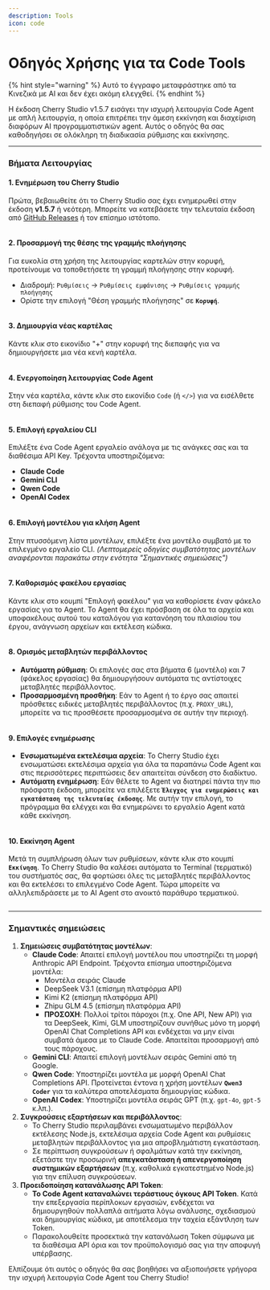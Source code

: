 ```yaml
---
description: Tools
icon: code
---
```

# Οδηγός Χρήσης για τα Code Tools


{% hint style="warning" %}
Αυτό το έγγραφο μεταφράστηκε από τα Κινεζικά με AI και δεν έχει ακόμη ελεγχθεί.
{% endhint %}




Η έκδοση Cherry Studio v1.5.7 εισάγει την ισχυρή λειτουργία Code Agent με απλή λειτουργία, η οποία επιτρέπει την άμεση εκκίνηση και διαχείριση διαφόρων AI προγραμματιστικών agent. Αυτός ο οδηγός θα σας καθοδηγήσει σε ολόκληρη τη διαδικασία ρύθμισης και εκκίνησης.

***

### Βήματα Λειτουργίας

#### 1. Ενημέρωση του Cherry Studio
Πρώτα, βεβαιωθείτε ότι το Cherry Studio σας έχει ενημερωθεί στην έκδοση **v1.5.7** ή νεότερη. Μπορείτε να κατεβάσετε την τελευταία έκδοση από [GitHub Releases](https://github.com/CherryHQ/cherry-studio/releases) ή τον επίσημο ιστότοπο.

<figure><img src="../.gitbook/assets/image.png" alt=""><figcaption></figcaption></figure>

#### 2. Προσαρμογή της θέσης της γραμμής πλοήγησης
Για ευκολία στη χρήση της λειτουργίας καρτελών στην κορυφή, προτείνουμε να τοποθετήσετε τη γραμμή πλοήγησης στην κορυφή.

* Διαδρομή: `Ρυθμίσεις` -> `Ρυθμίσεις εμφάνισης` -> `Ρυθμίσεις γραμμής πλοήγησης`
* Ορίστε την επιλογή "Θέση γραμμής πλοήγησης" σε **`Κορυφή`**.

<figure><img src="../.gitbook/assets/image (1).png" alt=""><figcaption></figcaption></figure>

#### 3. Δημιουργία νέας καρτέλας
Κάντε κλικ στο εικονίδιο "+" στην κορυφή της διεπαφής για να δημιουργήσετε μια νέα κενή καρτέλα.

<figure><img src="../.gitbook/assets/image (2).png" alt=""><figcaption></figcaption></figure>

#### 4. Ενεργοποίηση λειτουργίας Code Agent
Στην νέα καρτέλα, κάντε κλικ στο εικονίδιο `Code` (ή `</>`) για να εισέλθετε στη διεπαφή ρύθμισης του Code Agent.

<figure><img src="../.gitbook/assets/image (3).png" alt=""><figcaption></figcaption></figure>

#### 5. Επιλογή εργαλείου CLI
Επιλέξτε ένα Code Agent εργαλείο ανάλογα με τις ανάγκες σας και τα διαθέσιμα API Key. Τρέχοντα υποστηριζόμενα:

* **Claude Code**
* **Gemini CLI**
* **Qwen Code**
* **OpenAI Codex**

<figure><img src="../.gitbook/assets/image (4).png" alt=""><figcaption></figcaption></figure>

#### 6. Επιλογή μοντέλου για κλήση Agent
Στην πτυσσόμενη λίστα μοντέλων, επιλέξτε ένα μοντέλο συμβατό με το επιλεγμένο εργαλείο CLI. _(Λεπτομερείς οδηγίες συμβατότητας μοντέλων αναφέρονται παρακάτω στην ενότητα "Σημαντικές σημειώσεις")_

<figure><img src="../.gitbook/assets/image (5).png" alt=""><figcaption></figcaption></figure>

#### 7. Καθορισμός φακέλου εργασίας
Κάντε κλικ στο κουμπί "Επιλογή φακέλου" για να καθορίσετε έναν φάκελο εργασίας για το Agent. Το Agent θα έχει πρόσβαση σε όλα τα αρχεία και υποφακέλους αυτού του καταλόγου για κατανόηση του πλαισίου του έργου, ανάγνωση αρχείων και εκτέλεση κώδικα.

<figure><img src="../.gitbook/assets/image (6).png" alt=""><figcaption></figcaption></figure>

#### 8. Ορισμός μεταβλητών περιβάλλοντος

* **Αυτόματη ρύθμιση**: Οι επιλογές σας στα βήματα 6 (μοντέλο) και 7 (φάκελος εργασίας) θα δημιουργήσουν αυτόματα τις αντίστοιχες μεταβλητές περιβάλλοντος.
* **Προσαρμοσμένη προσθήκη**: Εάν το Agent ή το έργο σας απαιτεί πρόσθετες ειδικές μεταβλητές περιβάλλοντος (π.χ. `PROXY_URL`), μπορείτε να τις προσθέσετε προσαρμοσμένα σε αυτήν την περιοχή.

<figure><img src="../.gitbook/assets/image (7).png" alt=""><figcaption></figcaption></figure>

#### 9. Επιλογές ενημέρωσης

* **Ενσωματωμένα εκτελέσιμα αρχεία**: Το Cherry Studio έχει ενσωματώσει εκτελέσιμα αρχεία για όλα τα παραπάνω Code Agent και στις περισσότερες περιπτώσεις δεν απαιτείται σύνδεση στο διαδίκτυο.
* **Αυτόματη ενημέρωση**: Εάν θέλετε το Agent να διατηρεί πάντα την πιο πρόσφατη έκδοση, μπορείτε να επιλέξετε **`Έλεγχος για ενημερώσεις και εγκατάσταση της τελευταίας έκδοσης`**. Με αυτήν την επιλογή, το πρόγραμμα θα ελέγχει και θα ενημερώνει το εργαλείο Agent κατά κάθε εκκίνηση.

<figure><img src="../.gitbook/assets/image (8).png" alt=""><figcaption></figcaption></figure>

#### 10. Εκκίνηση Agent
Μετά τη συμπλήρωση όλων των ρυθμίσεων, κάντε κλικ στο κουμπί **`Εκκίνηση`**. Το Cherry Studio θα καλέσει αυτόματα το Terminal (τερματικό) του συστήματός σας, θα φορτώσει όλες τις μεταβλητές περιβάλλοντος και θα εκτελέσει το επιλεγμένο Code Agent. Τώρα μπορείτε να αλληλεπιδράσετε με το AI Agent στο ανοικτό παράθυρο τερματικού.

<figure><img src="../.gitbook/assets/image (9).png" alt=""><figcaption></figcaption></figure>

***

### Σημαντικές σημειώσεις

1. **Σημειώσεις συμβατότητας μοντέλων**:
   * **Claude Code**: Απαιτεί επιλογή μοντέλου που υποστηρίζει τη μορφή Anthropic API Endpoint. Τρέχοντα επίσημα υποστηριζόμενα μοντέλα:
     * Μοντέλα σειράς Claude
     * DeepSeek V3.1 (επίσημη πλατφόρμα API)
     * Kimi K2 (επίσημη πλατφόρμα API)
     * Zhipu GLM 4.5 (επίσημη πλατφόρμα API)
     * **ΠΡΟΣΟΧΗ**: Πολλοί τρίτοι πάροχοι (π.χ. One API, New API) για τα DeepSeek, Kimi, GLM υποστηρίζουν συνήθως μόνο τη μορφή OpenAI Chat Completions API και ενδέχεται να μην είναι συμβατά άμεσα με το Claude Code. Απαιτείται προσαρμογή από τους πάροχους.
   * **Gemini CLI**: Απαιτεί επιλογή μοντέλων σειράς Gemini από τη Google.
   * **Qwen Code**: Υποστηρίζει μοντέλα με μορφή OpenAI Chat Completions API. Προτείνεται έντονα η χρήση μοντέλων **`Qwen3 Coder`** για τα καλύτερα αποτελέσματα δημιουργίας κώδικα.
   * **OpenAI Codex**: Υποστηρίζει μοντέλα σειράς GPT (π.χ. `gpt-4o`, `gpt-5` κ.λπ.).
2. **Συγκρούσεις εξαρτήσεων και περιβάλλοντος**:
   * Το Cherry Studio περιλαμβάνει ενσωματωμένο περιβάλλον εκτέλεσης Node.js, εκτελέσιμα αρχεία Code Agent και ρυθμίσεις μεταβλητών περιβάλλοντος για μια απροβλημάτιστη εγκατάσταση.
   * Σε περίπτωση συγκρούσεων ή σφαλμάτων κατά την εκκίνηση, εξετάστε την προσωρινή **απεγκατάσταση ή απενεργοποίηση συστημικών εξαρτήσεων** (π.χ. καθολικά εγκατεστημένο Node.js) για την επίλυση συγκρούσεων.
3. **Προειδοποίηση κατανάλωσης API Token**:
   * **Το Code Agent καταναλώνει τεράστιους όγκους API Token**. Κατά την επεξεργασία περίπλοκων εργασιών, ενδέχεται να δημιουργηθούν πολλαπλά αιτήματα λόγω ανάλυσης, σχεδιασμού και δημιουργίας κώδικα, με αποτέλεσμα την ταχεία εξάντληση των Token.
   * Παρακολουθείτε προσεκτικά την κατανάλωση Token σύμφωνα με τα διαθέσιμα API όρια και τον προϋπολογισμό σας για την αποφυγή υπέρβασης.

Ελπίζουμε ότι αυτός ο οδηγός θα σας βοηθήσει να αξιοποιήσετε γρήγορα την ισχυρή λειτουργία Code Agent του Cherry Studio!